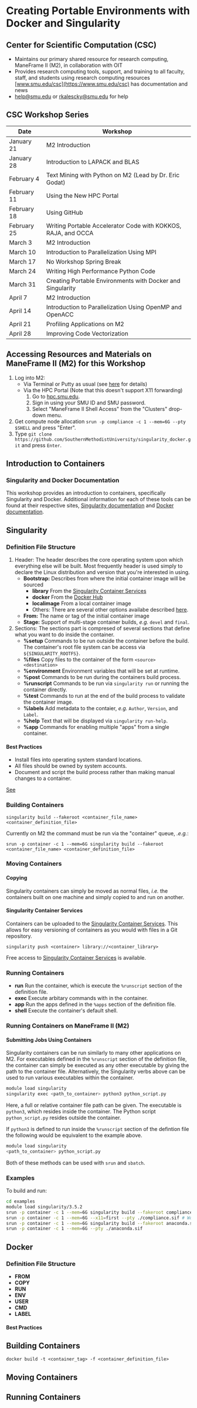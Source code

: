 # Creating Portable Environments with Docker and Singularity

## Center for Scientific Computation (CSC)

* Maintains our primary shared resource for research computing, ManeFrame II (M2),
  in collaboration with OIT
* Provides research computing tools, support, and training to all faculty, staff,
  and students using research computing resources
  [www.smu.edu/csc](https://www.smu.edu/csc) has documentation and news
* [help@smu.edu](mailto:help@smu.edu) or
  [rkalescky@smu.edu](mailto:rkalescky@smu.edu) for help

## CSC Workshop Series

|Date         |Workshop                                                     |
|-------------|-------------------------------------------------------------|
|January 21   |M2 Introduction                                              |
|January 28   |Introduction to LAPACK and BLAS                              |
|February 4   |Text Mining with Python on M2 (Lead by Dr. Eric Godat)       |
|February 11  |Using the New HPC Portal                                     |
|February 18  |Using GitHub                                                 |
|February 25  |Writing Portable Accelerator Code with KOKKOS, RAJA, and OCCA|
|March 3      |M2 Introduction                                              |
|March 10     |Introduction to Parallelization Using MPI                    |
|March 17     |No Workshop Spring Break                                     |
|March 24     |Writing High Performance Python Code                         |
|March 31     |Creating Portable Environments with Docker and Singularity   |
|April 7      |M2 Introduction                                              |
|April 14     |Introduction to Parallelization Using OpenMP and OpenACC     |
|April 21     |Profiling Applications on M2                                 |
|April 28     |Improving Code Vectorization                                 |

## Accessing Resources and Materials on ManeFrame II (M2) for this Workshop

1. Log into M2:
    * Via Terminal or Putty as usual (see [here](http://faculty.smu.edu/csc/documentation/access.html) for details)
    * Via the HPC Portal (Note that this doesn't support X11 forwarding)
        1. Go to [hpc.smu.edu](https://hpc.smu.edu/).
        2. Sign in using your SMU ID and SMU password.
        3. Select "ManeFrame II Shell Access" from the "Clusters" drop-down menu.
4. Get compute node allocation `srun -p compliance -c 1 --mem=6G --pty $SHELL`
   and press "Enter".
5. Type `git clone
   https://github.com/SouthernMethodistUniversity/singularity_docker.git` and
   press `Enter`.

## Introduction to Containers

### Singularity and Docker Documentation

This workshop provides an introduction to containers, specifically Singularity
and Docker. Additional information for each of these tools can be found at
their respective sites, [Singularity
documentation](https://sylabs.io/guides/3.5/user-guide/) and [Docker
documentation](https://docs.docker.com).

## Singularity

### Definition File Structure

1. Header: The header describes the core operating system upon which
   everything else will be built. Most frequently header is used simply to declare
   the Linux distribution and version that you're interested in using.
    * **Bootstrap:** Describes from where the initial container image will be sourced
        * **library** From the [Singularity Container Services](https://cloud.sylabs.io/home)
        * **docker** From the [Docker Hub](https://hub.docker.com)
        * **localimage** From a local container image
        * Others: There are several other options availabe described [here](https://sylabs.io/guides/3.5/user-guide/definition_files.html#other-bootstrap-agents).
    * **From:** The name or tag of the initial container image
    * **Stage:** Support of multi-stage container builds, *e.g.* `devel` and `final`.
2. Sections: The sections part is compresed of several sections that define
   what you want to do inside the container.
   * **%setup** Commands to be run outside the container before the build. The
     container's root file system can be access via `${SINGULARITY_ROOTFS}`.
   * **%files** Copy files to the container of the form `<source> <destination>`
   * **%environment** Environment variables that will be set at runtime.
   * **%post** Commands to be run during the containers build process.
   * **%runscript** Commands to be run via `singularity run` or running the container directly.
   * **%test** Commands to run at the end of the build process to validate the container image.
   * **%labels** Add metadata to the contaier, *e.g.* `Author`, `Version`, and `Label`.
   * **%help** Text that will be displayed via `singularity run-help`.
   * **%app** Commands for enabling multiple "apps" from a single container.

#### Best Practices

* Install files into operating system standard locations.
* All files should be owned by system accounts.
* Document and script the build process rather than making manual changes to a
  container.

[See](https://sylabs.io/guides/3.5/user-guide/definition_files.html#best-practices-for-build-recipes)

### Building Containers

`singularity build --fakeroot <container_file_name> <container_definition_file>`

Currently on M2 the command must be run via the "container" queue, *.e.g.*:

`srun -p container -c 1 --mem=6G singularity build --fakeroot <container_file_name> <container_definition_file>`

### Moving Containers

#### Copying

Singularity containers can simply be moved as normal files, *i.e.* the
containers built on one machine and simply copied to and run on another.

#### Singularity Container Services

Containers can be uploaded to the [Singularity Container
Services](https://cloud.sylabs.io/home). This allows for easy versioning of
containers as you would with files in a Git repository.

`singularity push <container> library://<container_library>`

Free access to [Singularity Container Services](https://cloud.sylabs.io/home) is available.

### Running Containers

* **run** Run the container, which is execute the `%runscript` section of the definition file.
* **exec** Execute arbitary commands with in the container.
* **app** Run the apps defined in the `%apps` section of the definition file.
* **shell** Execute the container's default shell.

### Running Containers on ManeFrame II (M2)

#### Submitting Jobs Using Containers

Singularity containers can be run similarly to many other applications on M2.
For executables defined in the `%runscript` section of the definition file, the
container can simply be executed as any other executable by giving the path to
the container file. Alternatively, the Singularity verbs above can be used to
run various executables within the container.

```sh
module load singularity
singularity exec <path_to_container> python3 python_script.py
```

Here, a full or relative container file path can be given. The executable is
`python3`, which resides inside the container. The Python script
`python_script.py` resides outside the container.

If `python3` is defined to run inside the `%runscript` section of the defintion
file the following would be equivalent to the example above.

```sh
module load singularity
<path_to_container> python_script.py
```

Both of these methods can be used with `srun` and `sbatch`.

### Examples

To build and run:

```sh
cd examples
module load singularity/3.5.2
srun -p container -c 1 --mem=6G singularity build --fakeroot compliance.sif compliance.singularity
srun -p container -c 1 --mem=6G --x11=first --pty ./compliance.sif # Won't work from HPC portal shell access, no X11
srun -p container -c 1 --mem=6G singularity build --fakeroot anaconda.sif anaconda.singularity
srun -p container -c 1 --mem=6G --pty ./anaconda.sif
```

## Docker

### Definition File Structure

* **FROM**
* **COPY**
* **RUN**
* **ENV**
* **USER**
* **CMD**
* **LABEL**

#### Best Practices

## Building Containers

`docker build -t <container_tag> -f <container_definition_file>`

## Moving Containers

## Running Containers

